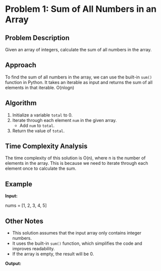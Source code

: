 # Problem 1: Sum of All Numbers in an Array

## Problem Description

Given an array of integers, calculate the sum of all numbers in the array.

## Approach

To find the sum of all numbers in the array, we can use the built-in `sum()` function in Python. It takes an iterable as input and returns the sum of all elements in that iterable. O(nlogn)

## Algorithm

1. Initialize a variable `total` to 0.
2. Iterate through each element `num` in the given array.
    - Add `num` to `total`.
3. Return the value of `total`.

## Time Complexity Analysis

The time complexity of this solution is O(n), where n is the number of elements in the array. This is because we need to iterate through each element once to calculate the sum.

## Example

**Input:**

nums = [1, 2, 3, 4, 5]


## Other Notes

- This solution assumes that the input array only contains integer numbers.
- It uses the built-in `sum()` function, which simplifies the code and improves readability.
- If the array is empty, the result will be 0.


**Output:**

